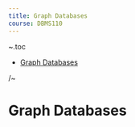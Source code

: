 ```yaml
---
title: Graph Databases
course: DBMS110
---
```


~.toc

- [Graph Databases](#graph-databases)

/~

# Graph Databases
